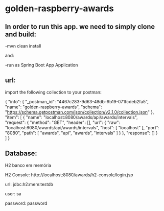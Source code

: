 # golden-raspberry-awards

## In order to run this app. we need to simply clone and build: 
-mvn clean install

and:

-run as Spring Boot App Application

## url:
import the following collection to your postman:

{
	"info": {
		"_postman_id": "4467c283-9d63-48db-9b19-071fcdeb2fa5",
		"name": "golden-raspberry-awards",
		"schema": "https://schema.getpostman.com/json/collection/v2.1.0/collection.json"
	},
	"item": [
		{
			"name": "localhost:8080/awards/api/awards/intervals",
			"request": {
				"method": "GET",
				"header": [],
				"url": {
					"raw": "localhost:8080/awards/api/awards/intervals",
					"host": [
						"localhost"
					],
					"port": "8080",
					"path": [
						"awards",
						"api",
						"awards",
						"intervals"
					]
				}
			},
			"response": []
		}
	]
}

  
## Database:
H2 banco em memória
  
H2 Console: http://localhost:8080/awards/h2-console/login.jsp
  
  url: jdbc:h2:mem:testdb
  
  user: sa
  
  password: password
